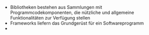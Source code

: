 - Bibliotheken bestehen aus Sammlungen mit Programmcodekomponenten, die nützliche und allgemeine Funktionalitäten zur Verfügung stellen
- Frameworks liefern das Grundgerüst für ein Softwareprogramm
- 